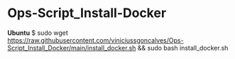 # Ops-Script_Install-Docker


**Ubuntu**
$ sudo wget https://raw.githubusercontent.com/viniciussgoncalves/Ops-Script_Install_Docker/main/install_docker.sh && sudo bash install_docker.sh
